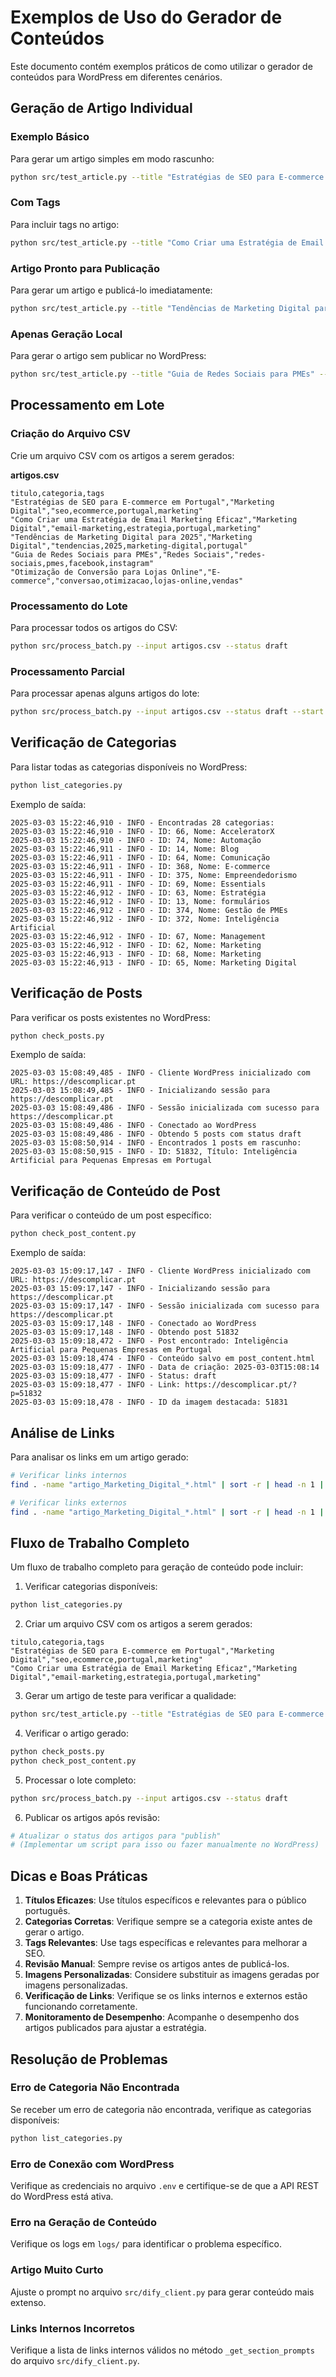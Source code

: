 # Exemplos de Uso do Gerador de Conteúdos

Este documento contém exemplos práticos de como utilizar o gerador de conteúdos para WordPress em diferentes cenários.

## Geração de Artigo Individual

### Exemplo Básico
Para gerar um artigo simples em modo rascunho:

```bash
python src/test_article.py --title "Estratégias de SEO para E-commerce em Portugal" --category "Marketing Digital" --status draft
```

### Com Tags
Para incluir tags no artigo:

```bash
python src/test_article.py --title "Como Criar uma Estratégia de Email Marketing Eficaz" --category "Marketing Digital" --status draft --tags "email-marketing,estrategia,portugal,marketing"
```

### Artigo Pronto para Publicação
Para gerar um artigo e publicá-lo imediatamente:

```bash
python src/test_article.py --title "Tendências de Marketing Digital para 2025" --category "Marketing Digital" --status publish --tags "tendencias,2025,marketing-digital,portugal"
```

### Apenas Geração Local
Para gerar o artigo sem publicar no WordPress:

```bash
python src/test_article.py --title "Guia de Redes Sociais para PMEs" --category "Redes Sociais" --apenas-local --tags "redes-sociais,pmes,facebook,instagram"
```

## Processamento em Lote

### Criação do Arquivo CSV
Crie um arquivo CSV com os artigos a serem gerados:

**artigos.csv**
```csv
titulo,categoria,tags
"Estratégias de SEO para E-commerce em Portugal","Marketing Digital","seo,ecommerce,portugal,marketing"
"Como Criar uma Estratégia de Email Marketing Eficaz","Marketing Digital","email-marketing,estrategia,portugal,marketing"
"Tendências de Marketing Digital para 2025","Marketing Digital","tendencias,2025,marketing-digital,portugal"
"Guia de Redes Sociais para PMEs","Redes Sociais","redes-sociais,pmes,facebook,instagram"
"Otimização de Conversão para Lojas Online","E-commerce","conversao,otimizacao,lojas-online,vendas"
```

### Processamento do Lote
Para processar todos os artigos do CSV:

```bash
python src/process_batch.py --input artigos.csv --status draft
```

### Processamento Parcial
Para processar apenas alguns artigos do lote:

```bash
python src/process_batch.py --input artigos.csv --status draft --start 2 --limit 3
```

## Verificação de Categorias

Para listar todas as categorias disponíveis no WordPress:

```bash
python list_categories.py
```

Exemplo de saída:
```
2025-03-03 15:22:46,910 - INFO - Encontradas 28 categorias:
2025-03-03 15:22:46,910 - INFO - ID: 66, Nome: AcceleratorX
2025-03-03 15:22:46,910 - INFO - ID: 74, Nome: Automação
2025-03-03 15:22:46,911 - INFO - ID: 14, Nome: Blog
2025-03-03 15:22:46,911 - INFO - ID: 64, Nome: Comunicação
2025-03-03 15:22:46,911 - INFO - ID: 368, Nome: E-commerce
2025-03-03 15:22:46,911 - INFO - ID: 375, Nome: Empreendedorismo
2025-03-03 15:22:46,911 - INFO - ID: 69, Nome: Essentials
2025-03-03 15:22:46,912 - INFO - ID: 63, Nome: Estratégia
2025-03-03 15:22:46,912 - INFO - ID: 13, Nome: formulários
2025-03-03 15:22:46,912 - INFO - ID: 374, Nome: Gestão de PMEs
2025-03-03 15:22:46,912 - INFO - ID: 372, Nome: Inteligência Artificial
2025-03-03 15:22:46,912 - INFO - ID: 67, Nome: Management
2025-03-03 15:22:46,912 - INFO - ID: 62, Nome: Marketing
2025-03-03 15:22:46,913 - INFO - ID: 68, Nome: Marketing
2025-03-03 15:22:46,913 - INFO - ID: 65, Nome: Marketing Digital
```

## Verificação de Posts

Para verificar os posts existentes no WordPress:

```bash
python check_posts.py
```

Exemplo de saída:
```
2025-03-03 15:08:49,485 - INFO - Cliente WordPress inicializado com URL: https://descomplicar.pt
2025-03-03 15:08:49,485 - INFO - Inicializando sessão para https://descomplicar.pt
2025-03-03 15:08:49,486 - INFO - Sessão inicializada com sucesso para https://descomplicar.pt
2025-03-03 15:08:49,486 - INFO - Conectado ao WordPress
2025-03-03 15:08:49,486 - INFO - Obtendo 5 posts com status draft
2025-03-03 15:08:50,914 - INFO - Encontrados 1 posts em rascunho:
2025-03-03 15:08:50,915 - INFO - ID: 51832, Título: Inteligência Artificial para Pequenas Empresas em Portugal
```

## Verificação de Conteúdo de Post

Para verificar o conteúdo de um post específico:

```bash
python check_post_content.py
```

Exemplo de saída:
```
2025-03-03 15:09:17,147 - INFO - Cliente WordPress inicializado com URL: https://descomplicar.pt
2025-03-03 15:09:17,147 - INFO - Inicializando sessão para https://descomplicar.pt
2025-03-03 15:09:17,147 - INFO - Sessão inicializada com sucesso para https://descomplicar.pt
2025-03-03 15:09:17,148 - INFO - Conectado ao WordPress
2025-03-03 15:09:17,148 - INFO - Obtendo post 51832
2025-03-03 15:09:18,472 - INFO - Post encontrado: Inteligência Artificial para Pequenas Empresas em Portugal
2025-03-03 15:09:18,474 - INFO - Conteúdo salvo em post_content.html
2025-03-03 15:09:18,477 - INFO - Data de criação: 2025-03-03T15:08:14
2025-03-03 15:09:18,477 - INFO - Status: draft
2025-03-03 15:09:18,477 - INFO - Link: https://descomplicar.pt/?p=51832
2025-03-03 15:09:18,478 - INFO - ID da imagem destacada: 51831
```

## Análise de Links

Para analisar os links em um artigo gerado:

```bash
# Verificar links internos
find . -name "artigo_Marketing_Digital_*.html" | sort -r | head -n 1 | xargs cat | grep -o '<a href="https://descomplicar.pt[^"]*"' | sort | uniq

# Verificar links externos
find . -name "artigo_Marketing_Digital_*.html" | sort -r | head -n 1 | xargs cat | grep -o '<a href="https://[^d][^"]*"' | sort | uniq
```

## Fluxo de Trabalho Completo

Um fluxo de trabalho completo para geração de conteúdo pode incluir:

1. Verificar categorias disponíveis:
```bash
python list_categories.py
```

2. Criar um arquivo CSV com os artigos a serem gerados:
```csv
titulo,categoria,tags
"Estratégias de SEO para E-commerce em Portugal","Marketing Digital","seo,ecommerce,portugal,marketing"
"Como Criar uma Estratégia de Email Marketing Eficaz","Marketing Digital","email-marketing,estrategia,portugal,marketing"
```

3. Gerar um artigo de teste para verificar a qualidade:
```bash
python src/test_article.py --title "Estratégias de SEO para E-commerce em Portugal" --category "Marketing Digital" --status draft --tags "seo,ecommerce,portugal,marketing"
```

4. Verificar o artigo gerado:
```bash
python check_posts.py
python check_post_content.py
```

5. Processar o lote completo:
```bash
python src/process_batch.py --input artigos.csv --status draft
```

6. Publicar os artigos após revisão:
```bash
# Atualizar o status dos artigos para "publish"
# (Implementar um script para isso ou fazer manualmente no WordPress)
```

## Dicas e Boas Práticas

1. **Títulos Eficazes**: Use títulos específicos e relevantes para o público português.
2. **Categorias Corretas**: Verifique sempre se a categoria existe antes de gerar o artigo.
3. **Tags Relevantes**: Use tags específicas e relevantes para melhorar a SEO.
4. **Revisão Manual**: Sempre revise os artigos antes de publicá-los.
5. **Imagens Personalizadas**: Considere substituir as imagens geradas por imagens personalizadas.
6. **Verificação de Links**: Verifique se os links internos e externos estão funcionando corretamente.
7. **Monitoramento de Desempenho**: Acompanhe o desempenho dos artigos publicados para ajustar a estratégia.

## Resolução de Problemas

### Erro de Categoria Não Encontrada
Se receber um erro de categoria não encontrada, verifique as categorias disponíveis:
```bash
python list_categories.py
```

### Erro de Conexão com WordPress
Verifique as credenciais no arquivo `.env` e certifique-se de que a API REST do WordPress está ativa.

### Erro na Geração de Conteúdo
Verifique os logs em `logs/` para identificar o problema específico.

### Artigo Muito Curto
Ajuste o prompt no arquivo `src/dify_client.py` para gerar conteúdo mais extenso.

### Links Internos Incorretos
Verifique a lista de links internos válidos no método `_get_section_prompts` do arquivo `src/dify_client.py`. 